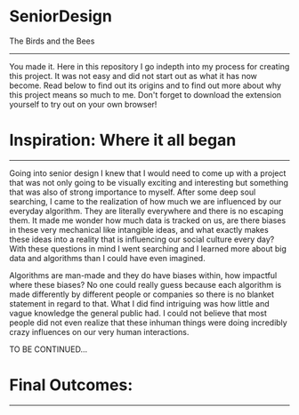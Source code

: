 # SeniorDesign
The Birds and the Bees
***
You made it. Here in this repository I go indepth into my process for creating this project. It was not easy and did not start out as what it has now become. Read below to find out its origins and to find out more about why this project means so much to me. Don't forget to download the extension yourself to try out on your own browser!

# Inspiration: Where it all began
***
Going into senior design I knew that I would need to come up with a project that was not only going to be visually exciting and interesting but something that was also of strong importance to myself. After some deep soul searching, I came to the realization of how much we are influenced by our everyday algorithm. They are literally everywhere and there is no escaping them. It made me wonder how much data is tracked on us, are there biases in these very mechanical like intangible ideas, and what exactly makes these ideas into a reality that is influencing our social culture every day? With these questions in mind I went searching and I learned more about big data and algorithms than I could have even imagined. 

Algorithms are man-made and they do have biases within, how impactful where these biases? No one could really guess because each algorithm is made differently by different people or companies so there is no blanket statement in regard to that. What I did find intriguing was how little and vague knowledge the general public had. I could not believe that most people did not even realize that these inhuman things were doing incredibly crazy influences on our very human interactions.
 
 
 TO BE CONTINUED...



# Final Outcomes:
***


